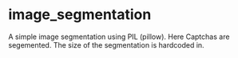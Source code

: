 # image_segmentation
A simple image segmentation using PIL (pillow). 
Here Captchas are segemented. The size of the segmentation is hardcoded in.
